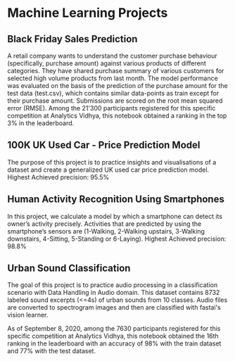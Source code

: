 # Machine Learning Projects

## Black Friday Sales Prediction

A retail company wants to understand the customer purchase behaviour (specifically, purchase amount) against various products of different categories. They have shared purchase summary of various customers for selected high volume products from last month. The model performance was evaluated on the basis of the prediction of the purchase amount for the test data (test.csv), which contains similar data-points as train except for their purchase amount. Submissions are scored on the root mean squared error (RMSE). Among the 21'300 participants registered for this specific competition at Analytics Vidhya, this notebook obtained a ranking in the top 3% in the leaderboard.

## 100K UK Used Car - Price Prediction Model

The purpose of this project is to practice insights and visualisations of a dataset and create a generalized UK used car price prediction model. Highest Achieved precision: 95.5%

## Human Activity Recognition Using Smartphones

In this project, we calculate a model by which a smartphone can detect its owner’s activity precisely. Activities that are predicted by using the smartphone’s sensors are (1-Walking, 2-Walking upstairs, 3-Walking downstairs, 4-Sitting, 5-Standing or 6-Laying). Highest Achieved precision: 98.8%

## Urban Sound Classification

The goal of this project is to practice audio processing in a classification scenario with Data Handling in Audio domain. This dataset contains 8732 labeled sound excerpts (<=4s) of urban sounds from 10 classes. Audio files are converted to spectrogram images and then are classified with fastai's vision learner.

As of September 8, 2020, among the 7630 participants registered for this specific competition at Analytics Vidhya, this notebook obtained the 16th ranking in the leaderboard with an accuracy of 98% with the train dataset and 77% with the test dataset.